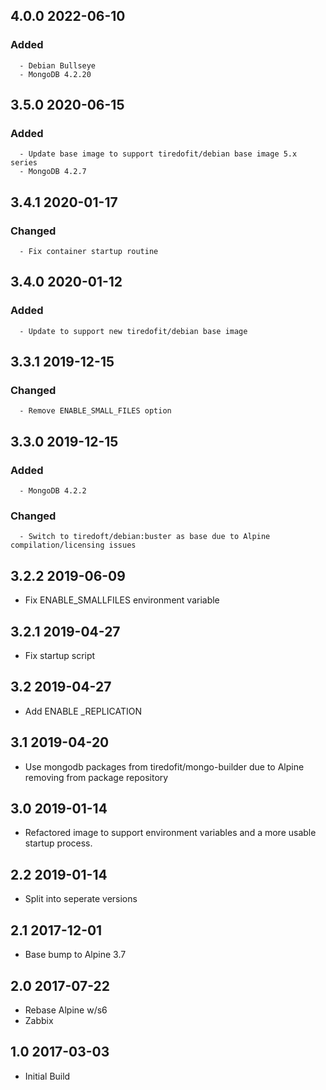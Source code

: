 ## 4.0.0 2022-06-10 <dave at tiredofit dot ca>

   ### Added
      - Debian Bullseye
      - MongoDB 4.2.20


## 3.5.0 2020-06-15 <dave at tiredofit dot ca>

   ### Added
      - Update base image to support tiredofit/debian base image 5.x series
      - MongoDB 4.2.7


## 3.4.1 2020-01-17 <dave at tiredofit dot ca>

   ### Changed
      - Fix container startup routine


## 3.4.0 2020-01-12 <dave at tiredofit dot ca>

   ### Added
      - Update to support new tiredofit/debian base image


## 3.3.1 2019-12-15 <dave at tiredofit dot ca>

   ### Changed
      - Remove ENABLE_SMALL_FILES option


## 3.3.0 2019-12-15 <dave at tiredofit dot ca>

   ### Added
      - MongoDB 4.2.2

   ### Changed
      - Switch to tiredoft/debian:buster as base due to Alpine compilation/licensing issues


## 3.2.2 2019-06-09 <dave at tiredofit dot ca>

* Fix ENABLE_SMALLFILES environment variable

## 3.2.1 2019-04-27 <dave at tiredofit dot ca>

* Fix startup script

## 3.2 2019-04-27 <dave at tiredofit dot ca>

* Add ENABLE _REPLICATION

## 3.1 2019-04-20 <dave at tiredofit dot ca>

* Use mongodb packages from tiredofit/mongo-builder due to Alpine removing from package repository

## 3.0 2019-01-14 <dave at tiredofit dot ca>

* Refactored image to support environment variables and a more usable startup process.

## 2.2 2019-01-14 <dave at tiredofit dot ca>

* Split into seperate versions

## 2.1 2017-12-01 <dave at tiredofit dot ca>

* Base bump to Alpine 3.7

## 2.0 2017-07-22 <dave at tiredofit dot ca>

* Rebase Alpine w/s6
* Zabbix

## 1.0 2017-03-03 <dave at tiredofit dot ca>

* Initial Build
